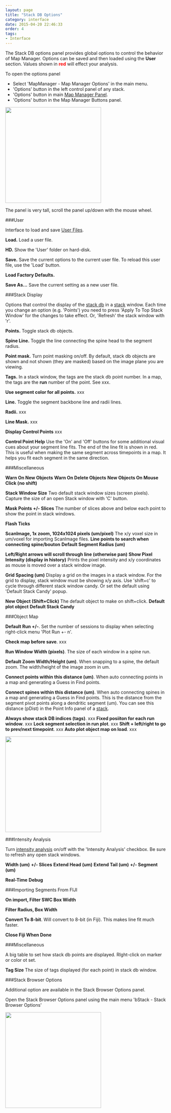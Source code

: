 ```yaml
---
layout: page
title: "Stack DB Options"
category: interface
date: 2015-04-20 22:46:33
order: 4
tags:
- Interface
---
```



The Stack DB options panel provides global options to control the behavior of Map Manager. Options can be saved and then loaded using the **User** section. Values shown in <font color="red"><strong>red</strong></font> will effect your analysis.

To open the options panel

  - Select 'MapManager - Map Manager Options' in the main menu.
  - 'Options' button in the left control panel of any stack.
  - 'Options' button in main [Map Manager Panel][5].
  - 'Options' button in the Map Manager Buttons panel.

<IMG class="img-float-left" SRC="../images/mm3/mm3-options-top.png" WIDTH="300">

The panel is very tall, scroll the panel up/down with the mouse wheel.

###User

Interface to load and save [User Files][3].

**Load.** Load a user file.

**HD.** Show the 'User' folder on hard-disk.

**Save.** Save the current options to the current user file. To reload this user file, use the 'Load' button.

**Load Factory Defaults.**

**Save As...** Save the current setting as a new user file.


###Stack Display

Options that control the display of the [stack db][2] in a [stack][1] window. Each time you change an option (e.g. 'Points') you need to press 'Apply To Top Stack Window' for the changes to take effect. Or, 'Refresh' the stack window with 'r'.

**Points.** Toggle stack db objects.

**Spine Line.** Toggle the line connecting the spine head to the segment radius.

**Point mask.** Turn point masking on/off. By default, stack db objects are shown and not shown (they are masked) based on the image plane you are viewing.

**Tags.** In a stack window, the tags are the stack db point number. In a map, the tags are the **run** number of the point. See xxx.

**Use segment color for all points.** xxx

**Line.** Toggle the segment backbone line and radii lines.

**Radii.** xxx

**Line Mask.** xxx

**Display Control Points** xxx

**Control Point Help** Use the 'On' and 'Off' buttons for some additional visual cues about your segment line fits. The end of the line fit is shown in red. This is useful when making the same segment across timepoints in a map. It helps you fit each segment in the same direction.


###Miscellaneous

**Warn On New Objects**
**Warn On Delete Objects**
**New Objects On Mouse Click (no shift)**

**Stack Window Size** Two default stack window sizes (screen pixels). Capture the size of an open Stack window with 'C' button.

**Mask Points +/- Slices** The number of slices above and below each point to show the point in stack windows. 

**Flash Ticks**

**ScanImage, 1x zoom, 1024x1024 pixels (um/pixel)** The x/y voxel size in um/voxel for importing ScanImage files.
**Line points to search when connecting spine/bouton**
**Default Segment Radius (um)**


**Left/Right arrows will scroll through line (otherwise pan)**
**Show Pixel Intensity (display in history)** Prints the pixel intensity and x/y coordinates as mouse is moved over a stack window image.

**Grid Spacing (um)** Display a grid on the images in a stack window. For the grid to display, stack window must be showing x/y axis. Use 'shift+c' to cycle through different stack window candy. Or set the default using 'Default Stack Candy' popup.

**New Object (Shift+Click)** The default object to make on shift+click.
**Default plot object**
**Default Stack Candy**

###Object Map

**Default Run +/-**. Set the number of sessions to display when selecting right-click menu 'Plot Run +- n'.

**Check map before save**. xxx

**Run Window Width (pixels)**. The size of each window in a spine run.

**Default Zoom Width/Height (um)**. When snapping to a spine, the default zoom. The width/height of the image zoom in um.

**Connect points within this distance (um)**. When auto connecting points in a map and generating a Guess in Find points.

**Connect spines within this distance (um)**. When auto connecting spines in a map and generating a Guess in Find points. This is the distance from the segment pivot points along a dendritic segment (um). You can see this distance (pDist) in the Point Info panel of a [stack][1].

**Always show stack DB indices (tags)**. xxx
**Fixed posiiton for each run window**. xxx
**Lock segment selection in run plot**. xxx
**Shift + left/right to go to prev/next timepoint**. xxx
**Auto plot object map on load**. xxx


<IMG class="img-float-left" SRC="../images/mm3/mm3-options-bottom.png" WIDTH="300">

###Intensity Analysis

Turn [intensity analysis][4] on/off with the 'Intensity Analysis' checkbox. Be sure to refresh any open stack windows.

**Width (um)**
**+/- Slices**
**Extend Head (um)**
**Extend Tail (um)**
**+/- Segment (um)**

**Real-Time**
**Debug**

###Importing Segments From FIJI

**On import, Filter SWC Box Width**

**Filter Radius, Box Width**

**Convert To 8-bit**. Will convert to 8-bit (in Fiji). This makes line fit much faster.

**Close Fiji When Done**

###Miscellaneous

A big table to set how stack db points are displayed. RIght-click on marker or color ot set.

**Tag Size** The size of tags displayed (for each point) in stack db window.

<div class="print-page-break"></div>

###Stack Browser Options

Additional option are available in the Stack Browser Options panel.

Open the Stack Browser Options panel using the main menu 'bStack - Stack Browser Options'

<IMG class="img-float-left" SRC="../images/mm3/mm3-stack-browser-options.png" WIDTH="300">

<div class="print-page-break"></div>

[1]: /mapmanager/stack/
[2]: /mapmanager/annotating-a-stack/
[3]: /mapmanager/user-files/
[4]: /mapmanager/intensity/
[5]: /mapmanager/main-panel/
